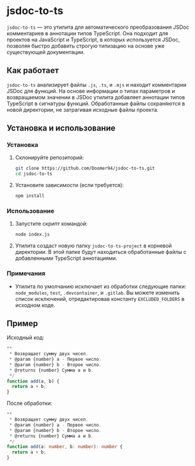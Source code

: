 # jsdoc-to-ts

`jsdoc-to-ts` — это утилита для автоматического преобразования JSDoc комментариев в аннотации типов TypeScript. Она подходит для проектов на JavaScript и TypeScript, в которых используется JSDoc, позволяя быстро добавить строгую типизацию на основе уже существующей документации.

## Как работает

`jsdoc-to-ts` анализирует файлы `.js`, `.ts`, и `.mjs` и находит комментарии JSDoc для функций. На основе информации о типах параметров и возвращаемом значении в JSDoc утилита добавляет аннотации типов TypeScript в сигнатуры функций. Обработанные файлы сохраняются в новой директории, не затрагивая исходные файлы проекта.

## Установка и использование

### Установка

1. Склонируйте репозиторий:
   ```bash
   git clone https://github.com/Doomer94/jsdoc-to-ts.git
   cd jsdoc-to-ts
   ```
   
2. Установите зависимости (если требуется):
   ```bash
   npm install
   ```

### Использование

1. Запустите скрипт командой:
   ```bash
   node index.js
   ```
2. Утилита создаст новую папку `jsdoc-to-ts-project` в корневой директории. В этой папке будут находиться обработанные файлы с добавленными TypeScript аннотациями.

### Примечания

* Утилита по умолчанию исключает из обработки следующие папки: `node_modules`, `test`, `.devcontainer`, и `.gitlab`. Вы можете изменить список исключений, отредактировав константу `EXCLUDED_FOLDERS` в исходном коде.

## Пример

Исходный код:

```javascript
**
 * Возвращает сумму двух чисел.
 * @param {number} a - Первое число.
 * @param {number} b - Второе число.
 * @returns {number} Сумма a и b.
 */
function add(a, b) {
  return a + b;
}
```

После обработки:

```typescript
**
 * Возвращает сумму двух чисел.
 * @param {number} a - Первое число.
 * @param {number} b - Второе число.
 * @returns {number} Сумма a и b.
 */
function add(a: number, b: number): number {
  return a + b;
}
```